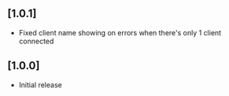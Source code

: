 ## [1.0.1]

- Fixed client name showing on errors when there's only 1 client connected

## [1.0.0]

- Initial release
